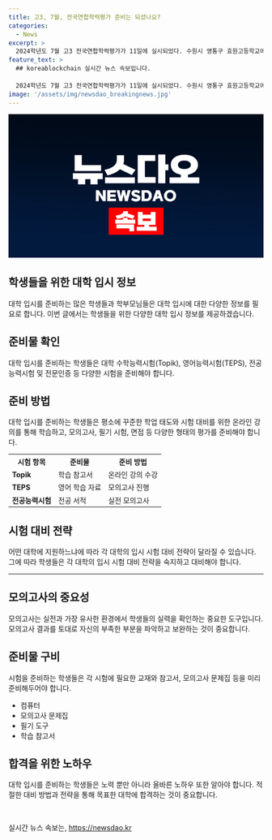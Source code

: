 ```yaml
---
title: 고3, 7월, 전국연합학력평가 준비는 되셨나요?
categories:
  - News
excerpt: >
  2024학년도 7월 고3 전국연합학력평가가 11일에 실시되었다. 수원시 영통구 효원고등학교에서 선생님들이 시험지를 배부하는 장면이 인상적이다.
feature_text: >
  ## koreablockchain 실시간 뉴스 속보입니다.

  2024학년도 7월 고3 전국연합학력평가가 11일에 실시되었다. 수원시 영통구 효원고등학교에서 선생님들이 시험지를 배부하는 장면이 인상적이다.
image: '/assets/img/newsdao_breakingnews.jpg'
---
```


<p><img src="/assets/img/newsdao_breakingnews.jpg" alt="koreablockchain 속보" /></p>

<h2>학생들을 위한 대학 입시 정보</h2>

<p data-ke-size="size16">대학 입시를 준비하는 많은 학생들과 학부모님들은 대학 입시에 대한 다양한 정보를 필요로 합니다. 이번 글에서는 학생들을 위한 다양한 대학 입시 정보를 제공하겠습니다.</p>

<h2 data-ke-size="size26">준비물 확인</h2>

<p data-ke-size="size16">대학 입시를 준비하는 학생들은 대학 수학능력시험(Topik), 영어능력시험(TEPS), 전공능력시험 및 전문인증 등 다양한 시험을 준비해야 합니다. </p>

<h2 data-ke-size="size26">준비 방법</h2>

<p data-ke-size="size16">대학 입시를 준비하는 학생들은 평소에 꾸준한 학업 태도와 시험 대비를 위한 온라인 강의를 통해 학습하고, 모의고사, 필기 시험, 면접 등 다양한 형태의 평가를 준비해야 합니다.</p>

<table>
    <tr>
        <th>시험 항목</th>
        <th>준비물</th>
        <th>준비 방법</th>
    </tr>
    <tr>
        <td><b>Topik</b></td>
        <td>학습 참고서</td>
        <td>온라인 강의 수강</td>
    </tr>
    <tr>
        <td><b>TEPS</b></td>
        <td>영어 학습 자료</td>
        <td>모의고사 진행</td>
    </tr>
    <tr>
        <td><b>전공능력시험</b></td>
        <td>전공 서적</td>
        <td>실전 모의고사</td>
    </tr>
</table>

<h2 data-ke-size="size26">시험 대비 전략</h2>

<p data-ke-size="size16">어떤 대학에 지원하느냐에 따라 각 대학의 입시 시험 대비 전략이 달라질 수 있습니다. 그에 따라 학생들은 각 대학의 입시 시험 대비 전략을 숙지하고 대비해야 합니다.</p>

<hr>

<h2 data-ke-size="size26">모의고사의 중요성</h2>

<p data-ke-size="size16">모의고사는 실전과 가장 유사한 환경에서 학생들의 실력을 확인하는 중요한 도구입니다. 모의고사 결과를 토대로 자신의 부족한 부분을 파악하고 보완하는 것이 중요합니다.</p>

<h2 data-ke-size="size26">준비물 구비</h2>

<p data-ke-size="size16">시험을 준비하는 학생들은 각 시험에 필요한 교재와 참고서, 모의고사 문제집 등을 미리 준비해두어야 합니다.</p>

<ul>
    <li>컴퓨터</li>
    <li>모의고사 문제집</li>
    <li>필기 도구</li>
    <li>학습 참고서</li>
</ul>

<h2 data-ke-size="size26">합격을 위한 노하우</h2>

<p data-ke-size="size16">대학 입시를 준비하는 학생들은 노력 뿐만 아니라 올바른 노하우 또한 알아야 합니다. 적절한 대비 방법과 전략을 통해 목표한 대학에 합격하는 것이 중요합니다.</p>

<p data-ke-size="size16">&nbsp;</p>
실시간 뉴스 속보는, <a href="https://newsdao.kr" rel="dofollow">https://newsdao.kr</a>


